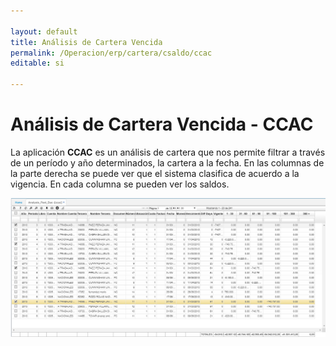 ```yaml
---

layout: default
title: Análisis de Cartera Vencida
permalink: /Operacion/erp/cartera/csaldo/ccac
editable: si

---
```



# Análisis de Cartera Vencida - CCAC


La aplicación **CCAC** es un análisis de cartera que nos permite filtrar a través de un período y año determinados, la cartera a la fecha.  En las columnas de la parte derecha se puede ver que el sistema clasifica de acuerdo a la vigencia.  En cada columna se pueden ver los saldos.  


![](ccac.png)





